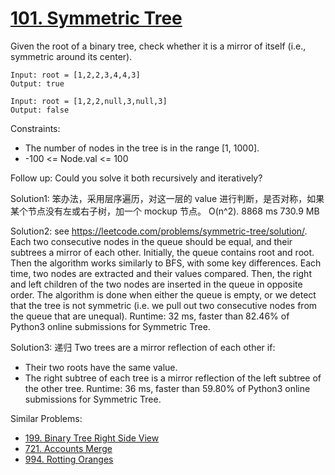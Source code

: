 # [101. Symmetric Tree](https://leetcode.com/problems/symmetric-tree/)

Given the root of a binary tree, check whether it is a mirror of itself (i.e., symmetric around its center).

```
Input: root = [1,2,2,3,4,4,3]
Output: true

Input: root = [1,2,2,null,3,null,3]
Output: false
```

Constraints:

- The number of nodes in the tree is in the range [1, 1000].
- -100 <= Node.val <= 100
 

Follow up: Could you solve it both recursively and iteratively?

Solution1: 笨办法，采用层序遍历，对这一层的 value 进行判断，是否对称，如果某个节点没有左或右子树，加一个 mockup 节点。 O(n^2). 8868 ms	730.9 MB

Solution2: see https://leetcode.com/problems/symmetric-tree/solution/.  Each two consecutive nodes in the queue should be equal, and their subtrees a mirror of each other. Initially, the queue contains root and root. Then the algorithm works similarly to BFS, with some key differences. Each time, two nodes are extracted and their values compared. Then, the right and left children of the two nodes are inserted in the queue in opposite order. The algorithm is done when either the queue is empty, or we detect that the tree is not symmetric (i.e. we pull out two consecutive nodes from the queue that are unequal). Runtime: 32 ms, faster than 82.46% of Python3 online submissions for Symmetric Tree.

Solution3: 递归
Two trees are a mirror reflection of each other if:

- Their two roots have the same value.
- The right subtree of each tree is a mirror reflection of the left subtree of the other tree.
Runtime: 36 ms, faster than 59.80% of Python3 online submissions for Symmetric Tree.

Similar Problems:

- [199. Binary Tree Right Side View](https://leetcode.com/problems/binary-tree-right-side-view/)
- [721. Accounts Merge](https://leetcode.com/problems/accounts-merge/)
- [994. Rotting Oranges](https://leetcode.com/problems/rotting-oranges/)
